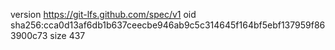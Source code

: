 version https://git-lfs.github.com/spec/v1
oid sha256:cca0d13af6db1b637ceecbe946ab9c5c314645f164bf5ebf137959f863900c73
size 437
